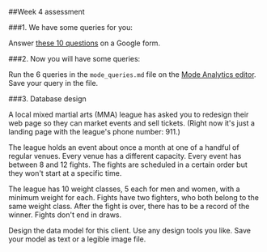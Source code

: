 ##Week 4 assessment

###1. We have some queries for you:

Answer [these 10 questions](https://docs.google.com/forms/d/1pxzwnNQgksO9BOvC56F9fdogG22abKeMXMCECdq6YjU/viewform?usp=send_form) on a Google form.

###2. Now you will have some queries:

Run the 6 queries in the `mode_queries.md` file on the [Mode Analytics editor](https://modeanalytics.com/editor). Save your query in the file.

###3. Database design

A local mixed martial arts (MMA) league has asked you to redesign their web page so they can market events and sell tickets. (Right now it's just a landing page with the league's phone number: 911.)

The league holds an event about once a month at one of a handful of regular venues. Every venue has a different capacity. Every event has between 8 and 12 fights. The fights are scheduled in a certain order but they won't start at a specific time.

The league has 10 weight classes, 5 each for men and women, with a minimum weight for each. Fights have two fighters, who both belong to the same weight class. After the fight is over, there has to be a record of the winner. Fights don't end in draws.

Design the data model for this client. Use any design tools you like. Save your model as text or a legible image file.

